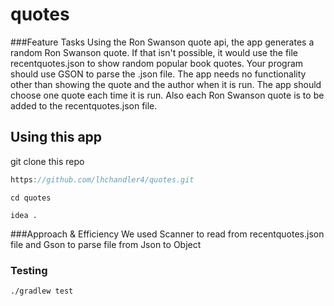 # quotes

###Feature Tasks
Using the Ron Swanson quote api, the app generates a random Ron Swanson quote. If that isn't 
possible, it would use the file recentquotes.json to show random popular book quotes. Your program 
should use GSON to parse the .json file. The app needs no functionality other than showing the quote
 and the author when it is run. The app should choose one quote each time it is run. Also each Ron Swanson 
 quote is to be added to the recentquotes.json file.

## Using this app

git clone this repo 
```java
https://github.com/lhchandler4/quotes.git
```
```
cd quotes
```

```
idea .
```

 

###Approach & Efficiency
We used Scanner to read from recentquotes.json file and  Gson to parse file  from Json to Object 

### Testing

```./gradlew test``` 
